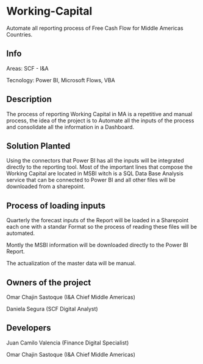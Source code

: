 # Working-Capital
Automate all reporting process of Free Cash Flow for Middle Americas Countries.

## Info

Areas: SCF - I&A

Tecnology: Power BI, Microsoft Flows, VBA

## Description
The process of reporting Working Capital in MA is a repetitive and manual process, the idea of the project is to Automate all the inputs of the process and consolidate all the information in a Dashboard.

## Solution Planted
Using the connectors that Power BI has all the inputs will be integrated directly to the reporting tool. Most of the important lines that compose the Working Capital are located in MSBI witch is a SQL Data Base Analysis service that can be connected to Power BI and all other files will be downloaded from a sharepoint.

## Process of loading inputs
Quarterly the forecast inputs of the Report will be loaded in a Sharepoint each one with a standar Format so the process of reading these files will be automated. 

Montly the MSBI information will be downloaded directly to the Power BI Report.

The actualization of the master data will be manual.

## Owners of the project

Omar Chajin Sastoque (I&A Chief Middle Americas)

Daniela Segura (SCF Digital Analyst)

## Developers

Juan Camilo Valencia (Finance Digital Specialist)

Omar Chajin Sastoque (I&A Chief Middle Americas)
